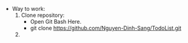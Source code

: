 * Way to work:
  1. Clone repository:
      + Open Git Bash Here.
      + git clone https://github.com/Nguyen-Dinh-Sang/TodoList.git
  2. 
